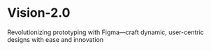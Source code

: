 # Vision-2.0
Revolutionizing prototyping with Figma—craft dynamic, user-centric designs with ease and innovation
